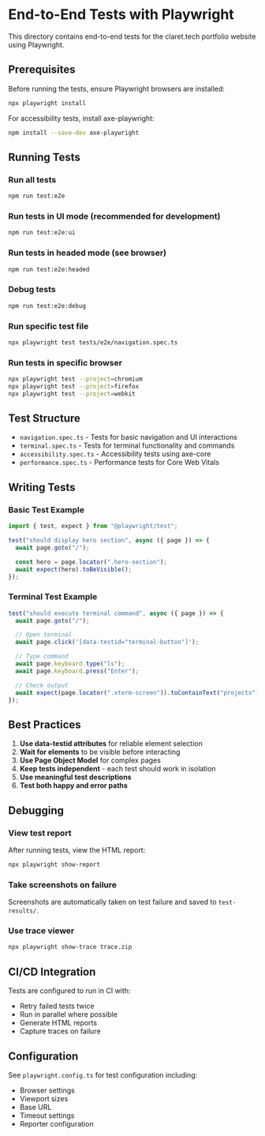 # End-to-End Tests with Playwright

This directory contains end-to-end tests for the claret.tech portfolio website using Playwright.

## Prerequisites

Before running the tests, ensure Playwright browsers are installed:

```bash
npx playwright install
```

For accessibility tests, install axe-playwright:

```bash
npm install --save-dev axe-playwright
```

## Running Tests

### Run all tests

```bash
npm run test:e2e
```

### Run tests in UI mode (recommended for development)

```bash
npm run test:e2e:ui
```

### Run tests in headed mode (see browser)

```bash
npm run test:e2e:headed
```

### Debug tests

```bash
npm run test:e2e:debug
```

### Run specific test file

```bash
npx playwright test tests/e2e/navigation.spec.ts
```

### Run tests in specific browser

```bash
npx playwright test --project=chromium
npx playwright test --project=firefox
npx playwright test --project=webkit
```

## Test Structure

- `navigation.spec.ts` - Tests for basic navigation and UI interactions
- `terminal.spec.ts` - Tests for terminal functionality and commands
- `accessibility.spec.ts` - Accessibility tests using axe-core
- `performance.spec.ts` - Performance tests for Core Web Vitals

## Writing Tests

### Basic Test Example

```typescript
import { test, expect } from "@playwright/test";

test("should display hero section", async ({ page }) => {
  await page.goto("/");

  const hero = page.locator(".hero-section");
  await expect(hero).toBeVisible();
});
```

### Terminal Test Example

```typescript
test("should execute terminal command", async ({ page }) => {
  await page.goto("/");

  // Open terminal
  await page.click('[data-testid="terminal-button"]');

  // Type command
  await page.keyboard.type("ls");
  await page.keyboard.press("Enter");

  // Check output
  await expect(page.locator(".xterm-screen")).toContainText("projects");
});
```

## Best Practices

1. **Use data-testid attributes** for reliable element selection
2. **Wait for elements** to be visible before interacting
3. **Use Page Object Model** for complex pages
4. **Keep tests independent** - each test should work in isolation
5. **Use meaningful test descriptions**
6. **Test both happy and error paths**

## Debugging

### View test report

After running tests, view the HTML report:

```bash
npx playwright show-report
```

### Take screenshots on failure

Screenshots are automatically taken on test failure and saved to `test-results/`.

### Use trace viewer

```bash
npx playwright show-trace trace.zip
```

## CI/CD Integration

Tests are configured to run in CI with:

- Retry failed tests twice
- Run in parallel where possible
- Generate HTML reports
- Capture traces on failure

## Configuration

See `playwright.config.ts` for test configuration including:

- Browser settings
- Viewport sizes
- Base URL
- Timeout settings
- Reporter configuration
